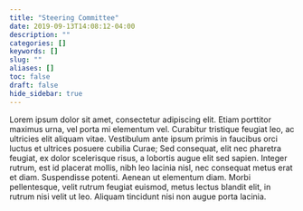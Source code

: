 ```yaml
---
title: "Steering Committee"
date: 2019-09-13T14:08:12-04:00
description: ""
categories: []
keywords: []
slug: ""
aliases: []
toc: false
draft: false
hide_sidebar: true
---
```


Lorem ipsum dolor sit amet, consectetur adipiscing elit. Etiam porttitor maximus urna, vel porta mi elementum vel. Curabitur tristique feugiat leo, ac ultricies elit aliquam vitae. Vestibulum ante ipsum primis in faucibus orci luctus et ultrices posuere cubilia Curae; Sed consequat, elit nec pharetra feugiat, ex dolor scelerisque risus, a lobortis augue elit sed sapien. Integer rutrum, est id placerat mollis, nibh leo lacinia nisl, nec consequat metus erat et diam. Suspendisse potenti. Aenean ut elementum diam. Morbi pellentesque, velit rutrum feugiat euismod, metus lectus blandit elit, in rutrum nisi velit ut leo. Aliquam tincidunt nisi non augue porta lacinia.
